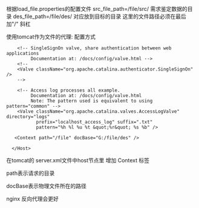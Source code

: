 根据load_file.properties的配置文件
src_file_path=/file/src/  需求鉴定数据的目录
des_file_path=/file/des/  对应放到目标的目录   这里的文件路径必须在最后加"/" 斜杠

使用tomcat作为文件的代理:
配置方式
      <Host name="localhost"  appBase="webapps"
            unpackWARs="true" autoDeploy="true">

        <!-- SingleSignOn valve, share authentication between web applications
             Documentation at: /docs/config/valve.html -->
        <!--
        <Valve className="org.apache.catalina.authenticator.SingleSignOn" />
        -->

        <!-- Access log processes all example.
             Documentation at: /docs/config/valve.html
             Note: The pattern used is equivalent to using pattern="common" -->
        <Valve className="org.apache.catalina.valves.AccessLogValve" directory="logs"
               prefix="localhost_access_log" suffix=".txt"
               pattern="%h %l %u %t &quot;%r&quot; %s %b" />

       <Context path="/file" docBase="G:/file/des" />

      </Host>


在tomcat的  server.xml文件中host节点里 增加 Context 标签
 <Context path="/file" docBase="G:/file/des" />

 path表示请求的目录

 docBase表示物理文件所在的路径


 nginx  反向代理会更好